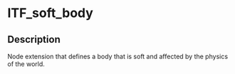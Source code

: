 # ITF_soft_body

## Description

Node extension that defines a body that is soft and affected by the physics of the world.
